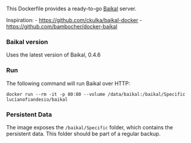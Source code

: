 This Dockerfile provides a ready-to-go [Baikal](http://baikal-server.com/) server.

Inspiration:
	- https://github.com/ckulka/baikal-docker
	- https://github.com/bambocher/docker-baikal

### Baikal version

Uses the latest version of Baikal, 0.4.6

### Run

The following command will run Baikal over HTTP:

	docker run --rm -it -p 80:80 --volume /data/baikal:/baikal/Specific lucianofiandesio/baikal

### Persistent Data

The image exposes the `/baikal/Specific` folder, which contains the persistent data. This folder should be part of a regular backup.
